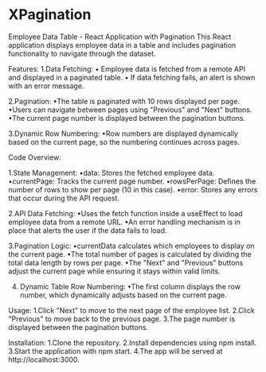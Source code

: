 # XPagination
Employee Data Table - React Application with Pagination
This React application displays employee data in a table and includes pagination functionality to navigate through the dataset.

Features:
1.Data Fetching:
    • Employee data is fetched from a remote API and displayed in a paginated table.
    • If data fetching fails, an alert is shown with an error message.
    
2.Pagination:
    •The table is paginated with 10 rows displayed per page.
    •Users can navigate between pages using "Previous" and "Next" buttons.
    •The current page number is displayed between the pagination buttons.

3.Dynamic Row Numbering:
   •Row numbers are displayed dynamically based on the current page, so the 
numbering continues across pages.

Code Overview:

1.State Management:
   •data: Stores the fetched employee data.
   •currentPage: Tracks the current page number.
   •rowsPerPage: Defines the number of rows to show per page (10 in this case).
   •error: Stores any errors that occur during the API request.

2.API Data Fetching:
   •Uses the fetch function inside a useEffect to load employee data from a remote URL.
   •An error handling mechanism is in place that alerts the user if the data fails to load.

3.Pagination Logic:
   •currentData calculates which employees to display on the current page.
   •The total number of pages is calculated by dividing the total data length by rows per page.
   •The "Next" and "Previous" buttons adjust the current page while ensuring it stays within valid limits.

4. Dynamic Table Row Numbering:
   •The first column displays the row number, which dynamically adjusts based on the current page.

Usage:
1.Click "Next" to move to the next page of the employee list.
2.Click "Previous" to move back to the previous page.
3.The page number is displayed between the pagination buttons.

Installation:
1.Clone the repository.
2.Install dependencies using npm install.
3.Start the application with npm start.
4.The app will be served at http://localhost:3000.
